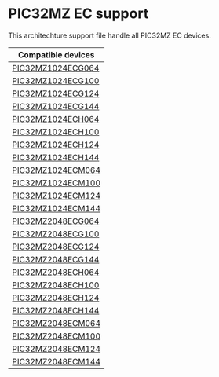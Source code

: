 # PIC32MZ EC support

This architechture support file handle all PIC32MZ EC devices.

|Compatible devices|
|---------|
|[PIC32MZ1024ECG064](http://microchip.com/PIC32MZ1024ECG064)|
|[PIC32MZ1024ECG100](http://microchip.com/PIC32MZ1024ECG100)|
|[PIC32MZ1024ECG124](http://microchip.com/PIC32MZ1024ECG124)|
|[PIC32MZ1024ECG144](http://microchip.com/PIC32MZ1024ECG144)|
|[PIC32MZ1024ECH064](http://microchip.com/PIC32MZ1024ECH064)|
|[PIC32MZ1024ECH100](http://microchip.com/PIC32MZ1024ECH100)|
|[PIC32MZ1024ECH124](http://microchip.com/PIC32MZ1024ECH124)|
|[PIC32MZ1024ECH144](http://microchip.com/PIC32MZ1024ECH144)|
|[PIC32MZ1024ECM064](http://microchip.com/PIC32MZ1024ECM064)|
|[PIC32MZ1024ECM100](http://microchip.com/PIC32MZ1024ECM100)|
|[PIC32MZ1024ECM124](http://microchip.com/PIC32MZ1024ECM124)|
|[PIC32MZ1024ECM144](http://microchip.com/PIC32MZ1024ECM144)|
|[PIC32MZ2048ECG064](http://microchip.com/PIC32MZ2048ECG064)|
|[PIC32MZ2048ECG100](http://microchip.com/PIC32MZ2048ECG100)|
|[PIC32MZ2048ECG124](http://microchip.com/PIC32MZ2048ECG124)|
|[PIC32MZ2048ECG144](http://microchip.com/PIC32MZ2048ECG144)|
|[PIC32MZ2048ECH064](http://microchip.com/PIC32MZ2048ECH064)|
|[PIC32MZ2048ECH100](http://microchip.com/PIC32MZ2048ECH100)|
|[PIC32MZ2048ECH124](http://microchip.com/PIC32MZ2048ECH124)|
|[PIC32MZ2048ECH144](http://microchip.com/PIC32MZ2048ECH144)|
|[PIC32MZ2048ECM064](http://microchip.com/PIC32MZ2048ECM064)|
|[PIC32MZ2048ECM100](http://microchip.com/PIC32MZ2048ECM100)|
|[PIC32MZ2048ECM124](http://microchip.com/PIC32MZ2048ECM124)|
|[PIC32MZ2048ECM144](http://microchip.com/PIC32MZ2048ECM144)|
